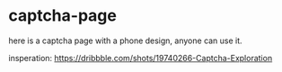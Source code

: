 # captcha-page
here is a captcha page with a phone design, anyone can use it.

insperation: https://dribbble.com/shots/19740266-Captcha-Exploration
